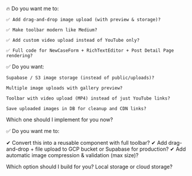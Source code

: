 🔥 Do you want me to:

    ✅ Add drag-and-drop image upload (with preview & storage)?

    ✅ Make toolbar modern like Medium?

    ✅ Add custom video upload instead of YouTube only?

    ✅ Full code for NewCaseForm + RichTextEditor + Post Detail Page rendering?

✅ Do you want:

    Supabase / S3 image storage (instead of public/uploads)?

    Multiple image uploads with gallery preview?

    Toolbar with video upload (MP4) instead of just YouTube links?

    Save uploaded images in DB for cleanup and CDN links?

Which one should I implement for you now?

✅ Do you want me to:

✔ Convert this into a reusable <RichTextEditor /> component with full toolbar?
✔ Add drag-and-drop + file upload to GCP bucket or Supabase for production?
✔ Add automatic image compression & validation (max size)?

Which option should I build for you? Local storage or cloud storage?